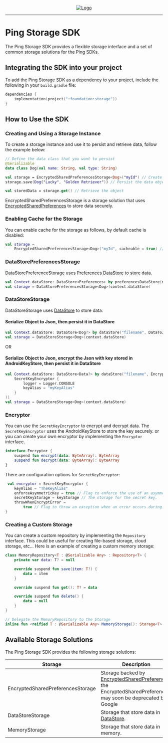 <p align="center">
  <a href="https://github.com/ForgeRock/ping-android-sdk">
    <img src="https://www.pingidentity.com/content/dam/picr/nav/Ping-Logo-2.svg" alt="Logo">
  </a>
  <hr/>
</p>

# Ping Storage SDK

The Ping Storage SDK provides a flexible storage interface and a set of common storage solutions for
the Ping SDKs.

## Integrating the SDK into your project

To add the Ping Storage SDK as a dependency to your project, include the following in
your `build.gradle` file:

```kotlin
dependencies {
    implementation(project(":foundation:storage"))
}
```

## How to Use the SDK

### Creating and Using a Storage Instance

To create a storage instance and use it to persist and retrieve data, follow the example below:

```kotlin
// Define the data class that you want to persist
@Serializable
data class Dog(val name: String, val type: String)

val storage = EncryptedSharedPreferencesStorage<Dog>("myId") // Create the Storage
storage.save(Dog("Lucky", "Golden Retriever")) // Persist the data object

val storedData = storage.get() // Retrieve the object
```

EncryptedSharedPreferencesStorage is a storage solution that
uses [EncryptedSharedPreferences](https://developer.android.com/reference/androidx/security/crypto/EncryptedSharedPreferences)
to store data securely.

### Enabling Cache for the Storage

You can enable cache for the storage as follows, by default cache is disabled:

```kotlin
val storage =
    EncryptedSharedPreferencesStorage<Dog>("myId", cacheable = true) // Create the Storage with cache enabled
```

### DataStorePreferencesStorage

DataStorePreferenceStorage
uses [Preferences DataStore](https://developer.android.com/topic/libraries/architecture/datastore#preferences-datastore)
to store data.

```kotlin
val Context.dataStore: DataStore<Preferences> by preferencesDataStore(name = "settings")
val storage = DataStorePreferencesStorage<Dog>(context.dataStore)
```

### DataStoreStorage

DataStoreStorage
uses [DataStore](https://developer.android.com/topic/libraries/architecture/datastore) to store
data.

#### Serialize Object to Json, then persist it in DataStore

```kotlin
val Context.dataStore: DataStore<Dog?> by dataStore("filename", DataToJsonSerializer())
val storage = DataStoreStorage<Dog>(context.dataStore)
```

OR

#### Serialize Object to Json, encrypt the Json with key stored in AndroidKeyStore, then persist it in DataStore

```kotlin
val Context.dataStore: DataStore<Data?> by dataStore("filename", EncryptedDataToJsonSerializer(
    SecretKeyEncryptor {
        logger = Logger.CONSOLE
        keyAlias = "myKeyAlias"
    }
))
val storage = DataStoreStorage<Dog>(context.dataStore)
```

### Encryptor

You can use the `SecretKeyEncryptor` to encrypt and decrypt data. The `SecretKeyEncryptor` uses the
AndroidKeyStore to store the key securely.
or you can create your own encryptor by implementing the `Encryptor` interface.

```kotlin
interface Encryptor {
    suspend fun encrypt(data: ByteArray): ByteArray
    suspend fun decrypt(data: ByteArray): ByteArray
}
```

There are configuration options for `SecretKeyEncryptor`:

```kotlin
 val encryptor = SecretKeyEncryptor {
    keyAlias = "TheKeyAlias"
    enforceAsymmetricKey = true // Flag to enforce the use of an asymmetric key. default is false
    secretKeyStorage = keyStorage // The storage for the secret key.
    throwWhenEncryptError =
        true // Flag to throw an exception when an error occurs during encryption. default is true
}
```

### Creating a Custom Storage

You can create a custom repository by implementing the `Repository` interface. This could be useful
for creating file-based storage, cloud storage, etc... 
Here is an example of creating a custom memory storage:

```kotlin
class MemoryRepository<T : @Serializable Any> : Repository<T> {
    private var data: T? = null

    override suspend fun save(item: T?) {
        data = item
    }

    override suspend fun get(): T? = data

    override suspend fun delete() {
        data = null
    }
}

// Delegate the MemoryRepository to the Storage
inline fun <reified T : @Serializable Any> MemoryStorage(): Storage<T> = Storage(MemoryRepository())
```

## Available Storage Solutions

The Ping Storage SDK provides the following storage solutions:

| Storage                           | Description                                                                                                                                                                                                  |
|-----------------------------------|--------------------------------------------------------------------------------------------------------------------------------------------------------------------------------------------------------------|
| EncryptedSharedPreferencesStorage | Storage backed by [EncryptedSharedPreferences](https://developer.android.com/reference/androidx/security/crypto/EncryptedSharedPreferences), the EncryptedSharedPreferences may soon be deprecated by Google |
| DataStoreStorage                  | Storage that store data in  [DataStore](https://developer.android.com/topic/libraries/architecture/datastore).                                                                                               |
| MemoryStorage                     | Storage that store data in memory.                                                                                                                                                                           |
